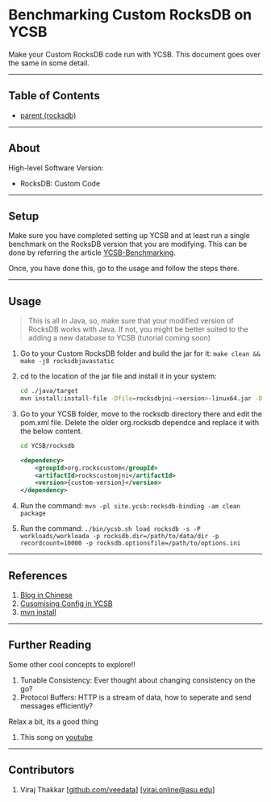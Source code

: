 # Benchmarking Custom RocksDB on YCSB

Make your Custom RocksDB code run with YCSB. This document goes over the same in some detail.

---

## Table of Contents

+ [parent (rocksdb)](./../YCSB/)

---

## About 

High-level Software Version:
+   RocksDB:    Custom Code

---

## Setup

Make sure you have completed setting up YCSB and at least run a single benchmark on the RocksDB version that you are modifying. This can be done by referring the article [YCSB-Benchmarking](./YCSB-Benchmarking.md). 

Once, you have done this, go to the usage and follow the steps there.

---

## Usage

> This is all in Java, so, make sure that your modified version of RocksDB works with Java. If not, you might be better suited to the adding a new database to YCSB (tutorial coming soon)

1. Go to your Custom RocksDB folder and build the jar for it: `make clean && make -j8 rocksdbjavastatic`
2. cd to the location of the jar file and install it in your system:
   
    ```bash
    cd ./java/target
    mvn install:install-file -Dfile=rocksdbjni-<version>-linux64.jar -DgroupId=org.rockscustom -DartifactId=rockscustomjni -Dversion={custom-version} -Dpackaging=jar
    ```

3. Go to your YCSB folder, move to the rocksdb directory there and edit the pom.xml file. Delete the older org.rocksdb dependce and replace it with the below content.

    ```bash
    cd YCSB/rocksdb
    ```

    ```xml
    <dependency>
        <groupId>org.rockscustom</groupId>
        <artifactId>rockscustomjni</artifactId>
        <version>{custom-version}</version>
    </dependency>
    ```

4. Run the command: `mvn -pl site.ycsb:rocksdb-binding -am clean package`

5. Run the command: `./bin/ycsb.sh load rocksdb -s -P workloads/workloada -p rocksdb.dir=/path/to/data/dir -p recordcount=10000 -p rocksdb.optionsfile=/path/to/options.ini`


---

## References

1. [Blog in Chinese](https://www.jianshu.com/p/e9d8a0e3eb1d)
2. [Cusomising Config in YCSB](https://www.programmerall.com/article/26002412760/)
3. [mvn install](https://maven.apache.org/guides/mini/guide-3rd-party-jars-local.html)


---

## Further Reading

Some other cool concepts to explore!!
1. Tunable Consistency: Ever thought about changing consistency on the go?
2. Protocol Buffers: HTTP is a stream of data, how to seperate and send messages efficiently?

Relax a bit, its a good thing
1. This song on [youtube](https://youtu.be/GSBFehvLJDc)


---

## Contributors

1. Viraj Thakkar [[github.com/veedata](https://github.com/veedata)] [[viraj.online@asu.edu](mailto:viraj.online@asu.edu)]
